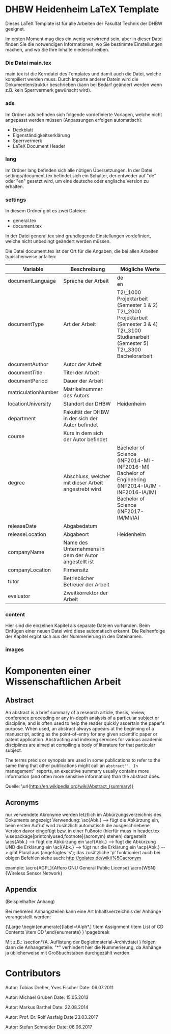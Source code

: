 # DHBW Heidenheim LaTeX Template

Dieses LaTeX Template ist für alle Arbeiten der Fakultät Technik der DHBW geeignet.

Im ersten Moment mag dies ein wenig verwirrend sein, aber in dieser Datei finden Sie die notwendigen Informationen, wo Sie bestimmte Einstellungen machen, und wo Sie Ihre Inhalte niederschreiben. 


### Die Datei main.tex

main.tex ist die Kerndatei des Templates und damit auch die Datei, welche kompiliert werden muss. Durch Importe anderer Datein wird die Dokumentenstruktur beschrieben (kann bei Bedarf geändert werden wenn z.B. kein Sperrvermerk gewünscht wird).

### ads

Im Ordner ads befinden sich folgende vordefinierte Vorlagen, welche nicht angepasst werden müssen (Anpassungen erfolgen automatisch):

* Deckblatt
* Eigenständigkeitserklärung
* Sperrvermerk
* LaTeX Document Header

### lang

Im Ordner lang befinden sich alle nötigen Übersetzungen. In der Datei settings/document.tex befindet sich ein Schalter, der entweder auf "de" oder "en" gesetzt wird, um eine deutsche oder englische Version zu erhalten.

### settings

In diesem Ordner gibt es zwei Dateien:

* general.tex
* document.tex

In der Datei general.tex sind grundlegende Einstellungen vordefiniert, welche nicht unbedingt geändert werden müssen.

Die Datei document.tex ist der Ort für die Angaben, die bei allen Arbeiten typischerweise anfallen:

| Variable | Beschreibung | Mögliche Werte |
| -------- | ------------ | -------------- |
| documentLanguage| Sprache der Arbeit | de<br/> en |
| documentType | Art der Arbeit | T2\\_1000 Projektarbeit (Semester 1 & 2) <br/> T2\\_2000 Projektarbeit (Semester 3 & 4) <br/> T2\\_3100 Studienarbeit (Semester 5) <br/> T2\\_3300 Bachelorarbeit |
| documentAuthor | Autor der Arbeit | |
| documentTitle | Titel der Arbeit | |
| documentPeriod | Dauer der Arbeit | |
| matriculationNumber | Matrikelnummer des Autors | |
| locationUniversity | Standort der DHBW | Heidenheim |
| department | Fakultät der DHBW in der sich der Autor befindet | |
| course | Kurs in dem sich der Autor befindet | |
| degree | Abschluss, welcher mit dieser Arbeit angestrebt wird | Bachelor of Science (INF2014-MI - INF2016-MI) <br/> Bachelor of Engineering (INF2014-IA/IM - INF2016-IA/IM) <br/> Bachelor of Science  (INF2017-IM/MI/IA) |
|releaseDate | Abgabedatum | |
| releaseLocation | Abgabeort | Heidenheim |
| companyName | Name des Unternehmens in dem der Autor angestellt ist | |
| companyLocation | Firmensitz | |
| tutor | Betrieblicher Betreuer der Arbeit | |
| evaluator | Zweitkorrektor der Arbeit | |

### content

Hier sind die einzelnen Kapitel als separate Dateien vorhanden. Beim Einfügen einer neuen Datei wird diese automatisch erkannt. Die Reihenfolge der Kapitel ergibt sich aus der Nummerierung in den Dateinamen.

### images


# Komponenten einer Wissenschaftlichen Arbeit

## Abstract

An abstract is a brief summary of a research article, thesis, review, conference proceeding or any in-depth analysis of a particular subject or discipline, and is often used to help the reader quickly ascertain the paper's purpose. When used, an abstract always appears at the beginning of a manuscript, acting as the point-of-entry for any given scientific paper or patent application. Abstracting and indexing services for various academic disciplines are aimed at compiling a body of literature for that particular subject.

The terms précis or synopsis are used in some publications to refer to the same thing that other publications might call an ``abstract''. In ``management'' reports, an executive summary usually contains more information (and often more sensitive information) than the abstract does.

Quelle: \url{http://en.wikipedia.org/wiki/Abstract_(summary)}


## Acronyms

nur verwendete Akronyme werden letztlich im Abkürzungsverzeichnis des Dokuments angezeigt
Verwendung: 
		\ac{Abk.}   --> fügt die Abkürzung ein, beim ersten Aufruf wird zusätzlich automatisch die ausgeschriebene Version davor eingefügt bzw. in einer Fußnote (hierfür muss in header.tex \usepackage[printonlyused,footnote]{acronym} stehen) dargestellt
		\acs{Abk.}   -->  fügt die Abkürzung ein
		\acf{Abk.}   --> fügt die Abkürzung UND die Erklärung ein
		\acl{Abk.}   --> fügt nur die Erklärung ein
		\acp{Abk.}  --> gibt Plural aus (angefügtes 's'); das zusätzliche 'p' funktioniert auch bei obigen Befehlen
	siehe auch: http://golatex.de/wiki/%5Cacronym
	
example: 
\acro{AGPL}{Affero GNU General Public License}
\acro{WSN}{Wireless Sensor Network}



## Appendix

(Beispielhafter Anhang)
 
Bei mehreren Anhangsteilen kann eine Art Inhaltsverzeichnis der Anhänge vorangestellt werden:

{\Large
\begin{enumerate}[label=\Alph*.]
	\item Assignment 
	\item List of CD Contents
	\item CD 
\end{enumerate}
}
\pagebreak

Mit z.B.:
\section*{A. Auflistung der Begleitmaterial-Archivdatei }
folgen dann die Anhangsteile. "*" verhindert hier die Nummerierung, da Anhänge ja üblicherweise mit Großbuchstaben durchgezählt werden.



# Contributors

Autor: Tobias Dreher, Yves Fischer
 Date: 06.07.2011

 Autor: Michael Gruben
 Date: 15.05.2013

 Autor: Markus Barthel
 Date: 22.08.2014

 Autor: Prof. Dr. Rolf Assfalg
 Date 23.03.2017

 Autor: Stefan Schneider
 Date: 06.06.2017